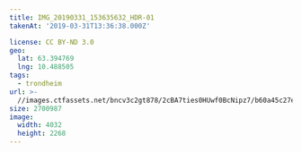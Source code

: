 ```yaml
---
title: IMG_20190331_153635632_HDR-01
takenAt: '2019-03-31T13:36:38.000Z'

license: CC BY-ND 3.0
geo:
  lat: 63.394769
  lng: 10.488505
tags:
  - trondheim
url: >-
  //images.ctfassets.net/bncv3c2gt878/2cBA7ties0HUwf0BcNipz7/b60a45c27ef32830812213da3f91cf80/img_20190331_153635632_hdr-01_33747886268_o
size: 2700987
image:
  width: 4032
  height: 2268
---
```

